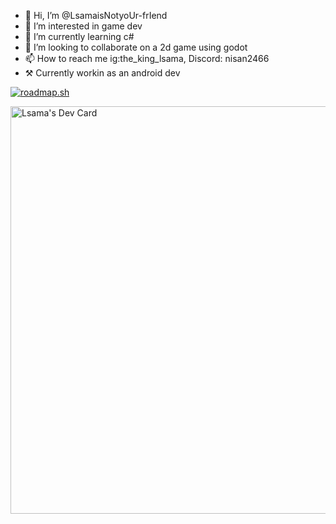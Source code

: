 - 👋 Hi, I’m @LsamaisNotyoUr-frIend
- 👀 I’m interested in game dev
- 🌱 I’m currently learning c#
- 💞️ I’m looking to collaborate on a 2d game using godot
- 📫 How to reach me ig:the_king_lsama, Discord: nisan2466
- ⚒️ Currently workin as an android dev

<a href="https://roadmap.sh"><img src="https://roadmap.sh/card/wide/66d262dc553501e3c33e5afd?variant=dark" alt="roadmap.sh"/></a>

<a href="https://app.daily.dev/lsama"><img src="https://api.daily.dev/devcards/v2/ALhZxU29Ge5LhATDooMWx.png?type=wide&r=2cg" width="652" alt="Lsama's Dev Card"/></a>

<!---
LsamaisNotyoUr-frIend/LsamaisNotyoUr-frIend is a ✨ special ✨ repository because its `README.md` (this file) appears on your GitHub profile.
You can click the Preview link to take a look at your changes.
--->
